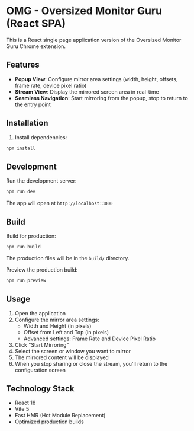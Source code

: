 # OMG - Oversized Monitor Guru (React SPA)

This is a React single page application version of the Oversized Monitor Guru Chrome extension.

## Features

- **Popup View**: Configure mirror area settings (width, height, offsets, frame rate, device pixel ratio)
- **Stream View**: Display the mirrored screen area in real-time
- **Seamless Navigation**: Start mirroring from the popup, stop to return to the entry point

## Installation

1. Install dependencies:
```bash
npm install
```

## Development

Run the development server:
```bash
npm run dev
```

The app will open at `http://localhost:3000`

## Build

Build for production:
```bash
npm run build
```

The production files will be in the `build/` directory.

Preview the production build:
```bash
npm run preview
```

## Usage

1. Open the application
2. Configure the mirror area settings:
   - Width and Height (in pixels)
   - Offset from Left and Top (in pixels)
   - Advanced settings: Frame Rate and Device Pixel Ratio
3. Click "Start Mirroring"
4. Select the screen or window you want to mirror
5. The mirrored content will be displayed
6. When you stop sharing or close the stream, you'll return to the configuration screen

## Technology Stack

- React 18
- Vite 5
- Fast HMR (Hot Module Replacement)
- Optimized production builds
